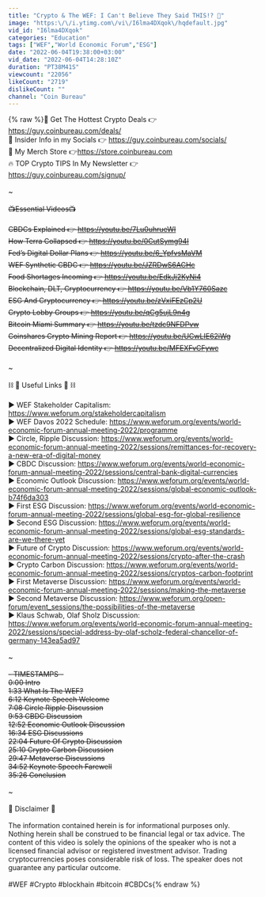 ```yaml
---
title: "Crypto & The WEF: I Can't Believe They Said THIS!? 🤯"
image: "https:\/\/i.ytimg.com\/vi\/I6lma4DXqok\/hqdefault.jpg"
vid_id: "I6lma4DXqok"
categories: "Education"
tags: ["WEF","World Economic Forum","ESG"]
date: "2022-06-04T19:38:00+03:00"
vid_date: "2022-06-04T14:28:10Z"
duration: "PT38M41S"
viewcount: "22056"
likeCount: "2719"
dislikeCount: ""
channel: "Coin Bureau"
---
```

{% raw %}🛒 Get The Hottest Crypto Deals 👉 <a rel="nofollow" target="blank" href="https://guy.coinbureau.com/deals/">https://guy.coinbureau.com/deals/</a><br />📲 Insider Info in my Socials 👉 <a rel="nofollow" target="blank" href="https://guy.coinbureau.com/socials/">https://guy.coinbureau.com/socials/</a><br />👕 My Merch Store 👉<a rel="nofollow" target="blank" href="https://store.coinbureau.com">https://store.coinbureau.com</a><br />🔥 TOP Crypto TIPS In My Newsletter 👉 <a rel="nofollow" target="blank" href="https://guy.coinbureau.com/signup/">https://guy.coinbureau.com/signup/</a><br /><br />~~~~~<br /><br />📺Essential Videos📺<br /><br />CBDCs Explained 👉 <a rel="nofollow" target="blank" href="https://youtu.be/7Lu0uhrueWI">https://youtu.be/7Lu0uhrueWI</a><br />How Terra Collapsed 👉 <a rel="nofollow" target="blank" href="https://youtu.be/0CutSymg94I">https://youtu.be/0CutSymg94I</a><br />Fed’s Digital Dollar Plans 👉 <a rel="nofollow" target="blank" href="https://youtu.be/6_YpfvsMaVM">https://youtu.be/6_YpfvsMaVM</a><br />WEF Synthetic CBDC 👉 <a rel="nofollow" target="blank" href="https://youtu.be/JZRDwS6ACHc">https://youtu.be/JZRDwS6ACHc</a><br />Food Shortages Incoming 👉 <a rel="nofollow" target="blank" href="https://youtu.be/EdkJj2KyNi4">https://youtu.be/EdkJj2KyNi4</a><br />Blockchain, DLT, Cryptocurrency 👉 <a rel="nofollow" target="blank" href="https://youtu.be/Vb1Y760Sazc">https://youtu.be/Vb1Y760Sazc</a><br />ESG And Cryptocurrency 👉 <a rel="nofollow" target="blank" href="https://youtu.be/zVxiFEzCp2U">https://youtu.be/zVxiFEzCp2U</a><br />Crypto Lobby Groups 👉 <a rel="nofollow" target="blank" href="https://youtu.be/qCg5ujL9n4g">https://youtu.be/qCg5ujL9n4g</a><br />Bitcoin Miami Summary 👉 <a rel="nofollow" target="blank" href="https://youtu.be/tzdc9NFDPvw">https://youtu.be/tzdc9NFDPvw</a><br />Coinshares Crypto Mining Report 👉 <a rel="nofollow" target="blank" href="https://youtu.be/UCwLIE62iWg">https://youtu.be/UCwLIE62iWg</a><br />Decentralized Digital Identity 👉 <a rel="nofollow" target="blank" href="https://youtu.be/MFEXFvCFywc">https://youtu.be/MFEXFvCFywc</a><br /><br />~~~~~<br /><br />⛓️ 🔗 Useful Links 🔗 ⛓️<br /><br />► WEF Stakeholder Capitalism: <a rel="nofollow" target="blank" href="https://www.weforum.org/stakeholdercapitalism">https://www.weforum.org/stakeholdercapitalism</a><br />► WEF Davos 2022 Schedule: <a rel="nofollow" target="blank" href="https://www.weforum.org/events/world-economic-forum-annual-meeting-2022/programme">https://www.weforum.org/events/world-economic-forum-annual-meeting-2022/programme</a><br />► Circle, Ripple Discussion: <a rel="nofollow" target="blank" href="https://www.weforum.org/events/world-economic-forum-annual-meeting-2022/sessions/remittances-for-recovery-a-new-era-of-digital-money">https://www.weforum.org/events/world-economic-forum-annual-meeting-2022/sessions/remittances-for-recovery-a-new-era-of-digital-money</a><br />► CBDC Discussion: <a rel="nofollow" target="blank" href="https://www.weforum.org/events/world-economic-forum-annual-meeting-2022/sessions/central-bank-digital-currencies">https://www.weforum.org/events/world-economic-forum-annual-meeting-2022/sessions/central-bank-digital-currencies</a><br />► Economic Outlook Discussion: <a rel="nofollow" target="blank" href="https://www.weforum.org/events/world-economic-forum-annual-meeting-2022/sessions/global-economic-outlook-b74f6da303">https://www.weforum.org/events/world-economic-forum-annual-meeting-2022/sessions/global-economic-outlook-b74f6da303</a><br />► First ESG Discussion: <a rel="nofollow" target="blank" href="https://www.weforum.org/events/world-economic-forum-annual-meeting-2022/sessions/global-esg-for-global-resilience">https://www.weforum.org/events/world-economic-forum-annual-meeting-2022/sessions/global-esg-for-global-resilience</a><br />► Second ESG Discussion: <a rel="nofollow" target="blank" href="https://www.weforum.org/events/world-economic-forum-annual-meeting-2022/sessions/global-esg-standards-are-we-there-yet">https://www.weforum.org/events/world-economic-forum-annual-meeting-2022/sessions/global-esg-standards-are-we-there-yet</a><br />► Future of Crypto Discussion: <a rel="nofollow" target="blank" href="https://www.weforum.org/events/world-economic-forum-annual-meeting-2022/sessions/crypto-after-the-crash">https://www.weforum.org/events/world-economic-forum-annual-meeting-2022/sessions/crypto-after-the-crash</a><br />► Crypto Carbon Discussion: <a rel="nofollow" target="blank" href="https://www.weforum.org/events/world-economic-forum-annual-meeting-2022/sessions/cryptos-carbon-footprint">https://www.weforum.org/events/world-economic-forum-annual-meeting-2022/sessions/cryptos-carbon-footprint</a><br />► First Metaverse Discussion: <a rel="nofollow" target="blank" href="https://www.weforum.org/events/world-economic-forum-annual-meeting-2022/sessions/making-the-metaverse">https://www.weforum.org/events/world-economic-forum-annual-meeting-2022/sessions/making-the-metaverse</a><br />► Second Metaverse Discussion: <a rel="nofollow" target="blank" href="https://www.weforum.org/open-forum/event_sessions/the-possibilities-of-the-metaverse">https://www.weforum.org/open-forum/event_sessions/the-possibilities-of-the-metaverse</a><br />► Klaus Schwab, Olaf Sholz Discussion: <a rel="nofollow" target="blank" href="https://www.weforum.org/events/world-economic-forum-annual-meeting-2022/sessions/special-address-by-olaf-scholz-federal-chancellor-of-germany-143ea5ad97">https://www.weforum.org/events/world-economic-forum-annual-meeting-2022/sessions/special-address-by-olaf-scholz-federal-chancellor-of-germany-143ea5ad97</a><br /><br />~~~~~<br /><br />- TIMESTAMPS -<br />0:00 Intro<br />1:33 What Is The WEF? <br />6:12 Keynote Speech Welcome <br />7:08 Circle Ripple Discussion <br />9:53 CBDC Discussion <br />12:52 Economic Outlook Discussion <br />16:34 ESG Discussions <br />22:04 Future Of Crypto Discussion  <br />25:10 Crypto Carbon Discussion <br />29:47 Metaverse Discussions <br />34:52 Keynote Speech Farewell <br />35:26 Conclusion<br /><br />~~~~~<br /><br />📜 Disclaimer 📜<br /><br />The information contained herein is for informational purposes only. Nothing herein shall be construed to be financial legal or tax advice. The content of this video is solely the opinions of the speaker who is not a licensed financial advisor or registered investment advisor. Trading cryptocurrencies poses considerable risk of loss. The speaker does not guarantee any particular outcome.<br /><br />#WEF #Crypto #blockhain #bitcoin #CBDCs{% endraw %}
